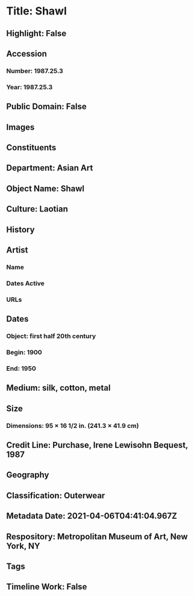 # Title: Shawl
## Highlight: False
## Accession
### Number: 1987.25.3
### Year: 1987.25.3
## Public Domain: False
## Images
## Constituents
## Department: Asian Art
## Object Name: Shawl
## Culture: Laotian
## History
## Artist
### Name
### Dates Active
### URLs
## Dates
### Object: first half 20th century
### Begin: 1900
### End: 1950
## Medium: silk, cotton, metal
## Size
### Dimensions: 95 × 16 1/2 in. (241.3 × 41.9 cm)
## Credit Line: Purchase, Irene Lewisohn Bequest, 1987
## Geography
## Classification: Outerwear
## Metadata Date: 2021-04-06T04:41:04.967Z
## Respository: Metropolitan Museum of Art, New York, NY
## Tags
## Timeline Work: False